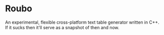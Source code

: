 Roubo
=====

An experimental, flexible cross-platform text table generator written in C++. If it sucks then it'll 
serve as a snapshot of then and now.
